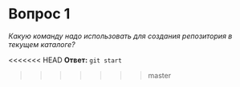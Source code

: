 # Вопрос 1

*Какую команду надо использовать для создания репозитория в текущем каталоге?*

<<<<<<< HEAD
**Ответ:** `git start`
>>>>>>> master
